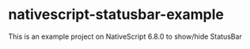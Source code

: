# nativescript-statusbar-example
This is an example project on NativeScript 6.8.0 to show/hide StatusBar
